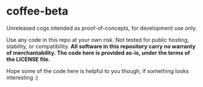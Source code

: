 # coffee-beta

Unreleased cogs intended as proof-of-concepts, for development use only.

Use any code in this repo at your own risk. Not tested for public hosting, stability, or compatibility. **All software in this repository carry no warranty of merchantability. The code here is provided as-is, under the terms of the LICENSE file.**

Hope some of the code here is helpful to you though, if something looks interesting :)
